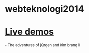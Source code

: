 webteknologi2014
================
<h1><a href="http://folk.ntnu.no/jorgensn/">Live demos</a></h1>
<small>- The adventures of jQrgen and kim brang il</small>
